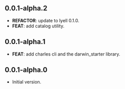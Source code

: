 ## 0.0.1-alpha.2

 - **REFACTOR**: update to lyell 0.1.0.
 - **FEAT**: add catalog utility.

## 0.0.1-alpha.1

 - **FEAT**: add charles cli and the darwin_starter library.

## 0.0.1-alpha.0

- Initial version.

